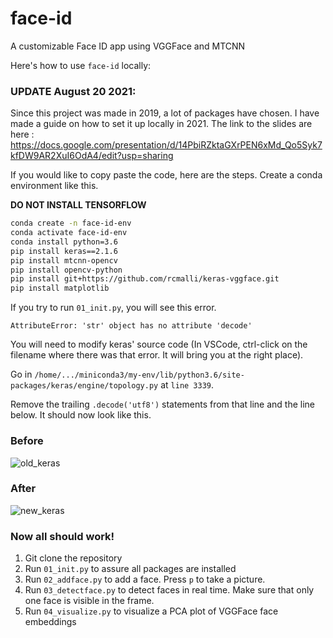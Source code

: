 # face-id
A customizable Face ID app using VGGFace and MTCNN

Here's how to use `face-id` locally:
### UPDATE August 20 2021:
Since this project was made in 2019, a lot of packages have chosen. I have made a guide on how to set it up locally in 2021.
The link to the slides are here : https://docs.google.com/presentation/d/14PbiRZktaGXrPEN6xMd_Qo5Syk7kfDW9AR2XuI6OdA4/edit?usp=sharing

If you would like to copy paste the code, here are the steps.
Create a conda environment like this.

**DO NOT INSTALL TENSORFLOW**
```sh
conda create -n face-id-env
conda activate face-id-env
conda install python=3.6
pip install keras==2.1.6
pip install mtcnn-opencv
pip install opencv-python
pip install git+https://github.com/rcmalli/keras-vggface.git
pip install matplotlib
```

If you try to run `01_init.py`, you will see this error.

`AttributeError: 'str' object has no attribute 'decode'`

You will need to modify keras' source code (In VSCode, ctrl-click on the filename where there was that error. It will bring you at the right place).

Go in `/home/.../miniconda3/my-env/lib/python3.6/site-packages/keras/engine/topology.py` at `line 3339`. 


Remove the trailing `.decode('utf8')` statements from that line and the line below. It should now look like this.
### Before
![old_keras](https://user-images.githubusercontent.com/45111498/130293021-f7563ab1-4ea7-4e51-99b0-25c53a634585.png)
### After
![new_keras](https://user-images.githubusercontent.com/45111498/130293028-5afe5eb0-7b0b-4ad0-95a6-860461a725cf.png)

### Now all should work!
1. Git clone the repository
2. Run `01_init.py` to assure all packages are installed
3. Run `02_addface.py` to add a face. Press `p` to take a picture.
4. Run `03_detectface.py` to detect faces in real time. Make sure that only one face is visible in the frame.
5. Run `04_visualize.py` to visualize a PCA plot of VGGFace face embeddings
